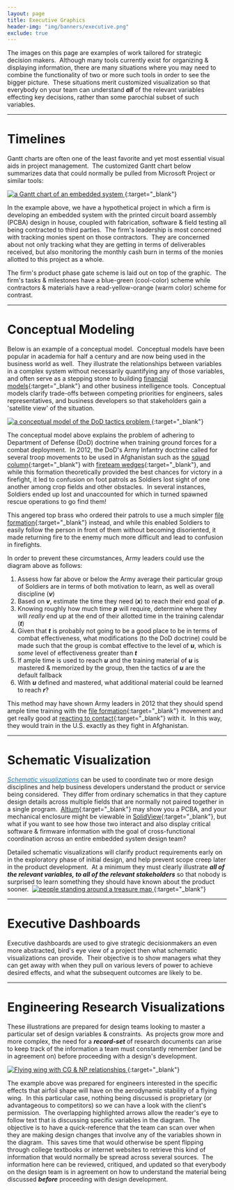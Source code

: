 ```yaml
---
layout: page
title: Executive Graphics
header-img: "img/banners/executive.png"
exclude: true
---
```


The images on this page are examples of work tailored for strategic decision makers.&nbsp;  Although many tools currently exist  for organizing & displaying information, there are many situations where you may need to combine the functionality of two or more such tools in order to see the bigger picture.&nbsp;  These situations merit customized visualization so that everybody on your team can understand ***all*** of the relevant variables effecting key decisions, rather than some parochial subset of such variables.&nbsp;

---

# Timelines
Gantt charts are often one of the least favorite and yet most essential visual aids in project management.&nbsp;  The customized Gantt chart below summarizes data that could normally be pulled from Microsoft Project or similar tools:

[
![a Gantt chart of an embedded system](https://i.imgur.com/JYQyQY6.jpg)
](https://drive.google.com/file/d/1qg9KrtAckh5Ny2YoSbXlpb5pzjoz__UJ/view?usp=sharing){:target="_blank"}

In the example above, we have a hypothetical project in which a firm is developing an embedded system with the printed circuit board assembly (PCBA) design in house, coupled with fabrication, software & field testing all being contracted to third parties.&nbsp;  The firm's leadership is most concerned with tracking monies spent on those contractors.&nbsp; They are concerned about not only tracking what they are getting in terms of deliverables received, but also monitoring the monthly cash burn in terms of the monies allotted to this project as a whole.

The firm's product phase gate scheme is laid out on top of the graphic.&nbsp;  The firm's tasks & milestones have a blue-green (cool-color) scheme while contractors & materials have a read-yellow-orange (warm color) scheme for contrast.&nbsp;

---

# Conceptual Modeling
Below is an example of a conceptual model.&nbsp;  Conceptual models have been popular in academia for half a century and are now being used in the business world as well.&nbsp;  They illustrate the relationships between variables in a complex system without necessarily quantifying any of those variables, and often serve as a stepping stone to building [financial models](https://en.wikipedia.org/wiki/Financial_modeling){:target="_blank"} and other business intelligence tools.&nbsp;  Conceptual models clarify trade-offs between competing priorities for engineers, sales representatives, and business developers so that stakeholders gain a 'satellite view' of the situation.

[
![a conceptual model of the DoD tactics problem](https://i.imgur.com/nz6OLod.jpg)
](https://drive.google.com/file/d/1rfocN4U9ryb-f-Bcz8MBOomwHPrF6QAI/view?usp=sharing){:target="_blank"}

The conceptual model above explains the problem of adhering to Department of Defense (DoD) doctrine when training ground forces for a combat deployment.&nbsp;  In 2012, the DoD's Army Infantry doctrine called for several troop movements to be used in Afghanistan such as the [squad column](https://www.globalsecurity.org/military/library/policy/army/fm/3-21-9/chap3.htm#fig3-10){:target="_blank"} with [fireteam wedges](https://en.wikipedia.org/wiki/Flying_wedge){:target="_blank"}, and while this formation theoretically provided the best chances for victory in a firefight, it led to confusion on foot patrols as Soldiers lost sight of one another among crop fields and other obstacles.&nbsp;  In several instances, Soldiers ended up lost and unaccounted for which in turned spawned rescue operations to go find them!&nbsp;

This angered top brass who ordered their patrols to use a much simpler [file formation](https://www.globalsecurity.org/military/library/policy/army/fm/3-21-9/chap3.htm#fig3-9){:target="_blank"} instead, and while this enabled Soldiers to easily follow the person in front of them without becoming disoriented, it made returning fire to the enemy much more difficult and lead to confusion in firefights.&nbsp;

In order to prevent these circumstances, Army leaders could use the diagram above as follows:
1. Assess how far above or below the Army average their particular group of Soldiers are in terms of both motivation to learn, as well as overall discipline (***v***)
2. Based on ***v***, estimate the time they need (***x***) to reach their end goal of ***p***.
3. Knowing roughly how much time ***p*** will require, determine where they will *really* end up at the end of their allotted time in the training calendar (***t***)
4. Given that ***t*** is probably not going to be a good place to be in terms of combat effectiveness, what modifications (to the DoD doctrine) could be made such that the group is combat effective to the level of ***u***, which is *some* level of effectiveness greater than ***t***
5. If ample time is used to reach ***u*** and the training material of ***u*** is mastered & memorized by the group, then the tactics of ***u*** are the default fallback
6. With ***u*** defined and mastered, what additional material could be learned to reach ***r***?

This method may have shown Army leaders in 2012 that they should spend ample time training with the [file formation](https://www.globalsecurity.org/military/library/policy/army/fm/3-21-9/chap3.htm#fig3-7){:target="_blank"} movement and get really good at [reacting to contact](https://www.youtube.com/watch?v=kHDsQftUzEo){:target="_blank"} with it.&nbsp;  In this way, they would train in the U.S. exactly as they fight in Afghanistan.&nbsp;

---

# Schematic Visualization

<a href="../../consulting" target="blank" style="color: #2471a3 ;"><u><i>Schematic visualizations</i></u></a> can be used to coordinate two or more design disciplines and help business developers understand the product or service being considered.&nbsp;  They differ from ordinary schematics in that they capture design details across multiple fields that are normally not paired together in a single program.&nbsp;  [Altium](https://www.altium.com/){:target="_blank"} may show you a PCBA, and your mechanical enclosure might be viewable in [SolidView](https://www.solidworks.com/partner-product/solidview){:target="_blank"}, but what if you want to see how those two interact and also display critical software & firmware information with the goal of cross-functional coordination across an entire embedded system design team?&nbsp;

 Detailed schematic visualizations will clarify product requirements early on in the exploratory phase of initial design, and help prevent scope creep later in the product development.&nbsp;  At a minimum they must clearly illustrate ***all of the relevant variables, to all of the relevant stakeholders*** so that nobody is surprised to learn something they should have known about the product sooner.&nbsp;
 [
![people standing around a treasure map](../../documentation/images/gallery/thumbs/treasure-map-thumb.jpg)
](../../consulting){:target="_blank"}

---

# Executive Dashboards

Executive dashboards are used to give strategic decisionmakers an even more abstracted, bird's eye view of a project then what schematic visualizations can provide.&nbsp;  Their objective is to show managers what they can get away with when they pull on various levers of power to achieve desired effects, and what the subsequent outcomes are likely to be.   

---

# Engineering Research Visualizations

These illustrations are prepared for design teams looking to master a particular set of design variables & constraints.&nbsp;  As projects grow more and more complex, the need for a ***record-set*** of research documents can arise to keep track of the information a team must constantly remember (and be in agreement on) before proceeding with a design's development.&nbsp;

[
![Flying wing with CG & NP relationships](https://i.imgur.com/1Uipt1j.jpg)
](https://drive.google.com/file/d/1cOy_WyES-JKWwWHaqkR8IBnC_pGlNGtW/view?usp=sharing){:target="_blank"}

The example above was prepared for engineers interested in the specific effects that airfoil shape will have on the aerodynamic stability of a flying wing.&nbsp;  In this particular case, nothing being discussed is proprietary (or advantageous to competitors) so we can have a look with the client's permission.&nbsp;  The overlapping highlighted arrows allow the reader's eye to follow text that is discussing specific variables in the diagram.&nbsp;  The objective is to have a quick-reference that the team can scan over when they are making design changes that involve any of the variables shown in the diagram.&nbsp;  This saves time that would otherwise be spent flipping through college textbooks or internet websites to retrieve this kind of information that would normally be spread across several sources.&nbsp;  The information here can be reviewed, critiqued, and updated so that everybody on the design team is in agreement on how to understand the material being discussed ***before*** proceeding with design development.&nbsp;
